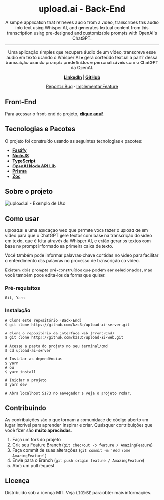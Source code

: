 <h1 align="center">upload.ai - Back-End</h1>
<p align="center">A simple application that retrieves audio from a video, transcribes this audio into text using Whisper AI, and generates textual content from this transcription using pre-designed and customizable prompts with OpenAI's ChatGPT.</p>
<hr />
<p align="center">
Uma aplicação simples que recupera áudio de um vídeo, transcreve esse áudio em texto usando o Whisper AI e gera conteúdo textual a partir dessa transcrição usando prompts predefinidos e personalizáveis com o ChatGPT da OpenAI.
<p align="center">
</p>
<p align="center">
  <a href="https://www.linkedin.com/in/michaelmarcel67/"><strong>LinkedIn</strong></a> | <a href="https://github.com/kzs3c"><strong>GitHub</strong></a>
</p>

<p align="center">
    <a href="https://github.com/kzs3c/upload-ai-server/issues">Reportar Bug</a>
    ·
    <a href="https://github.com/kzs3c/upload-ai-server/issues">Implementar Feature</a>
  </p>

## Front-End

Para acessar o front-end do projeto, [**clique aqui!**](https://github.com/kzs3c/upload-ai-web/)

## Tecnologias e Pacotes

O projeto foi construído usando as seguintes tecnologias e pacotes:
* [**Fastify**](https://fastify.dev/)
* [**NodeJS**](https://nodejs.org/en)
* [**TypeScript**](https://www.typescriptlang.org/)
* [**OpenAI Node API Lib**](https://www.npmjs.com/package/openai)
* [**Prisma**](https://www.prisma.io/)
* [**Zod**](https://zod.dev/)

<!-- ABOUT THE PROJECT -->
## Sobre o projeto

<img src="https://raw.githubusercontent.com/kzs3c/upload-ai-web/main/about-project.png" alt="upload.ai - Exemplo de Uso">

<!-- GETTING STARTED -->
## Como usar

upload.ai é uma aplicação web que permite você fazer o upload de um vídeo para que o ChatGPT gere textos com base na transcrição do vídeo em texto, que é feita através da Whisper AI, e então gerar os textos com base no prompt informado na primeira caixa de texto.

Você também pode informar palavras-chave contidas no vídeo para facilitar o entendimento das palavras no processo de transcrição do vídeo.

Existem dois prompts pré-construídos que podem ser selecionados, mas você também pode edita-los da forma que quiser.

### Pré-requisitos

```Git, Yarn```

### Instalação

```
# Clone este repositório (Back-End)
$ git clone https://github.com/kzs3c/upload-ai-server.git

# Clone o repositório da interface web (Front-End)
$ git clone https://github.com/kzs3c/upload-ai-web.git

# Acesse a pasta do projeto no seu terminal/cmd
$ cd upload-ai-server

# Instalar as dependências
$ yarn
# ou
$ yarn install

# Iniciar o projeto
$ yarn dev

# Abra localhost:5173 no navegador e veja o projeto rodar.
```

<!-- CONTRIBUTING -->
## Contribuindo

As contribuições são o que tornam a comunidade de código aberto um lugar incrível para aprender, inspirar e criar. Quaisquer contribuições que você fizer são **muito apreciadas**.

1. Faça um fork do projeto
2. Crie seu Feature Branch (`git checkout -b feature / AmazingFeature`)
3. Faça commit de suas alterações (`git commit -m 'Add some AmazingFeature'`)
4. Envie para o Branch (`git push origin feature / AmazingFeature`)
5. Abra um pull request

<!-- LICENSE -->
## Licença

Distribuído sob a licença MIT. Veja `LICENSE` para obter mais informações.